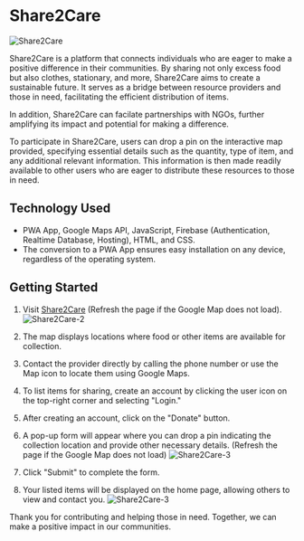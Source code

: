 # Share2Care

![Share2Care](https://github.com/The-Hackerati/Share2Care/assets/111623667/0789f618-95c2-490d-9bcd-7d87217408e1)

Share2Care is a platform that connects individuals who are eager to make a positive difference in their communities. By sharing not only excess food but also clothes, stationary, and more, Share2Care aims to create a sustainable future. It serves as a bridge between resource providers and those in need, facilitating the efficient distribution of items.

 In addition, Share2Care can facilate partnerships with NGOs, further amplifying its impact and potential for making a difference.

To participate in Share2Care, users can drop a pin on the interactive map provided, specifying essential details such as the quantity, type of item, and any additional relevant information. This information is then made readily available to other users who are eager to distribute these resources to those in need.

## Technology Used

- PWA App, Google Maps API, JavaScript, Firebase (Authentication, Realtime Database, Hosting), HTML, and CSS.
- The conversion to a PWA App ensures easy installation on any device, regardless of the operating system.

## Getting Started

1. Visit [Share2Care](https://share2-care.web.app/) (Refresh the page if the Google Map does not load).
![Share2Care-2](https://github.com/The-Hackerati/Share2Care/assets/111623667/60ee355e-d00d-4117-a7ae-476a63684060)

2. The map displays locations where food or other items are available for collection.

3. Contact the provider directly by calling the phone number or use the Map icon to locate them using Google Maps.

4. To list items for sharing, create an account by clicking the user icon on the top-right corner and selecting "Login."

5. After creating an account, click on the "Donate" button.

6. A pop-up form will appear where you can drop a pin indicating the collection location and provide other necessary details. (Refresh the page if the Google Map does not load)
![Share2Care-3](https://github.com/The-Hackerati/Share2Care/assets/111623667/6de8dd23-5f7e-4bfe-a4ad-ab24cd8a58fa)

7. Click "Submit" to complete the form.

8. Your listed items will be displayed on the home page, allowing others to view and contact you.
![Share2Care-3](https://github.com/The-Hackerati/Share2Care/assets/111623667/4f54f9ea-131d-4874-8a9e-79eed1627798)

Thank you for contributing and helping those in need. Together, we can make a positive impact in our communities.
